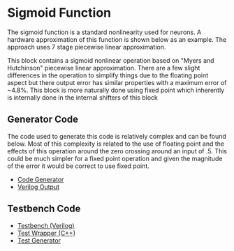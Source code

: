 # Sigmoid Function

The sigmoid function is a standard nonlinearity used for neurons. A hardware approximation of this function is shown below as an example. The approach uses 7 stage piecewise linear approximation.


This block contains a sigmoid nonlinear operation based on "Myers and Hutchinson" piecewise linear approximation.
There are a few slight differences in the operation to simplify things due to the floating point aspect but
there output error has similar properties with a maximum error of ~4.8%. This block is more naturally done using
fixed point which inherently is internally done in the internal shifters of this block


## Generator Code

The code used to generate this code is relatively complex and can be found below. Most of this complexity is related to the use of floating point and the effects of this operation around the zero crossing around an input of .5. This could be much simpler for a fixed point operation and given the magnitude of the error it would be correct to use fixed point.

* [Code Generator](https://github.com/andywag/NeuralHDL/tree/master/src/main/scala/com/simplifide/generate/blocks/neural//Sigmoid.scala)
* [Verilog Output](https://github.com/andywag/NeuralHDL/tree/master/tests/sigmoid/design/sigmoid.v)

## Testbench Code

* [Testbench (Verilog)](https://github.com/andywag/NeuralHDL/tree/master/tests/sigmoid/test/testSigmoid.v)
* [Test Wrapper (C++)](https://github.com/andywag/NeuralHDL/tree/master/tests/sigmoid/test/testSigmoid.cpp)
* [Test Generator](https://github.com/andywag/NeuralHDL/tree/master/src/test/scala/com/simplifide/generate/neural//SigmoidTest.scala)


